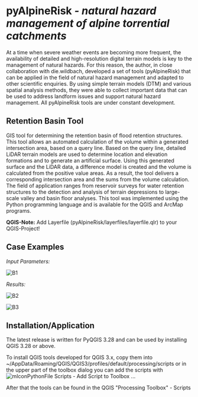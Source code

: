 <h1>pyAlpineRisk<em> - natural hazard management of alpine torrential catchments</em></h1>

<p>At a time when severe weather events are becoming more frequent, the availability of detailed and high-resolution digital terrain models is key to the management of natural hazards.  For this reason, the author, in close collaboration with die.wildbach, developed a set of tools (pyAlpineRisk) that can be applied in the field of natural hazard management and adapted to other scientific enquiries. By using simple terrain models (DTM) and various spatial analysis methods, they were able to collect important data that can be used to address landform issues and support natural hazard management.
All pyAlpineRisk tools are under constant development.
</p>
 
<h2>Retention Basin Tool</h2>
<p>GIS tool for determining the retention basin of flood retention structures. This tool allows an automated calculation of the volume within a generated intersection area, based on a query line. Based on the query line, detailed LiDAR terrain models are used to determine location and elevation formations and to generate an artificial surface. Using this generated surface and the LiDAR data, a difference model is created and the volume is calculated from the positive value areas. As a result, the tool delivers a corresponding intersection area and the sums from the volume calculation. The field of application ranges from reservoir surveys for water retention structures to the detection and analysis of terrain depressions to large-scale valley and basin floor analyses. This tool was implemented using the Python programming language and is available for the QGIS and ArcMap programs.</p>
<p><strong>QGIS-Note:</strong> Add Layerfile (pyAlpineRisk/layerfiles/layerfile.qlr) to your QGIS-Project! </p>

<h2>Case Examples</h2>

<i lang="id">Input Parameters:</i>

![B1](https://user-images.githubusercontent.com/52344347/184308968-6d689638-a457-4606-97c2-0eb275bc241e.jpg)

<i lang="id">Results:</i>

![B2](https://user-images.githubusercontent.com/52344347/184309283-4f7a7b2e-472d-4c50-8a58-77cc8f0bde50.jpg)

![B3](https://user-images.githubusercontent.com/52344347/184309293-4278199e-f25b-48db-8a19-c8435dd84722.jpg)


<h2>Installation/Application</h2>
<p>The latest release is written for PyQGIS 3.28 and can be used by installing QGIS 3.28 or above.

To install QGIS tools developed for QGIS 3.x, copy them into
~/AppData/Roaming/QGIS/QGIS3/profiles/default/processing/scripts or in the upper part of the toolbox dialog you can add the scripts with ![mIconPythonFile](https://user-images.githubusercontent.com/52344347/136413201-b4a1f7d3-4053-4aa6-b11c-9433ae617057.png) Scripts - Add Script to Toolbox ...

After that the tools can be found in the QGIS "Processing Toolbox" - Scripts</p>
